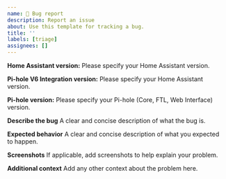 ```yaml
---
name: 🐞 Bug report
description: Report an issue
about: Use this template for tracking a bug.
title: ''
labels: [triage]
assignees: []
---
```


<!--
Note: The Pi-hole V6 integration is not compatible with versions of Home Assistant prior to 2025.03.
-->

**Home Assistant version:**
Please specify your Home Assistant version.

**Pi-hole V6 Integration version:**
Please specify your Home Assistant version.

**Pi-hole version:**
Please specify your Pi-hole (Core, FTL, Web Interface) version.

**Describe the bug**
A clear and concise description of what the bug is.

**Expected behavior**
A clear and concise description of what you expected to happen.

**Screenshots**
If applicable, add screenshots to help explain your problem.

**Additional context**
Add any other context about the problem here.
